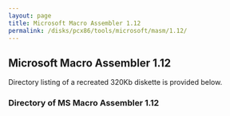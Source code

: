 ```yaml
---
layout: page
title: Microsoft Macro Assembler 1.12
permalink: /disks/pcx86/tools/microsoft/masm/1.12/
---
```


Microsoft Macro Assembler 1.12
------------------------------

Directory listing of a recreated 320Kb diskette is provided below.

### Directory of MS Macro Assembler 1.12
